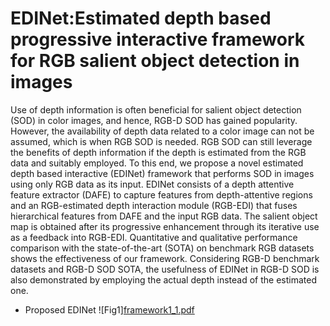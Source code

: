 # EDINet:Estimated depth based progressive interactive framework for RGB salient object detection in images
Use of depth information is often beneficial for salient object detection (SOD) in color images, and hence, RGB-D SOD has gained popularity. However, the availability of depth data related to a color image can not be assumed, which is when RGB SOD is needed. RGB SOD can still leverage the benefits of depth information if the depth is estimated from the RGB data and suitably employed. To this end, we propose a novel estimated depth based interactive (EDINet) framework that performs SOD in images using only RGB data as its input.
EDINet consists of a depth attentive feature extractor (DAFE) to capture features from depth-attentive regions and an RGB-estimated depth interaction module (RGB-EDI) that fuses hierarchical features from DAFE and the input RGB data. The salient object map is obtained after its progressive enhancement through its iterative use as a feedback into RGB-EDI. Quantitative and qualitative performance comparison with the state-of-the-art (SOTA) on benchmark RGB datasets shows the effectiveness of our framework. Considering RGB-D benchmark datasets and RGB-D SOD SOTA, the usefulness of EDINet in RGB-D SOD is also demonstrated by employing the actual depth instead of the estimated one.
* Proposed EDINet
![Fig1][framework1_1.pdf](https://github.com/sudiptabhuyan1/EDINet/files/11937776/framework1_1.pdf)
